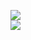 [![](https://img.shields.io/badge/Made%20With-Github%20Spray-lightgrey.svg?style=for-the-badge&logo=github)](https://github.com/Annihil/github-spray#1826)  
[![](https://i.imgur.com/2DrTn0Z.gif)](https://github.com/Annihil/github-spray)